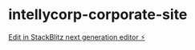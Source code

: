 # intellycorp-corporate-site

[Edit in StackBlitz next generation editor ⚡️](https://stackblitz.com/~/github.com/alejandrofcarrera/intellycorp-corporate-site)